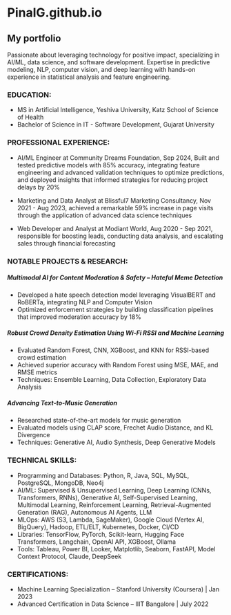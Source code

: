 # PinalG.github.io 

<h2>My portfolio</h2>

Passionate about leveraging technology for positive impact, specializing in AI/ML, data science, and software development. Expertise in predictive modeling, NLP, computer vision, and deep learning with hands-on experience in statistical analysis and feature engineering.

<h3>EDUCATION:</h3>

- MS in Artificial Intelligence, Yeshiva University, Katz School of Science of Health
- Bachelor of Science in IT - Software Development, Gujarat University

<h3>PROFESSIONAL EXPERIENCE:</h3>

- AI/ML Engineer at Community Dreams Foundation, Sep 2024, Built and tested predictive models with 85% accuracy, integrating feature engineering and advanced validation techniques to optimize predictions, and deployed insights that informed strategies for reducing project delays by 20%

- Marketing and Data Analyst at Blissful7 Marketing Consultancy, Nov 2021 - Aug 2023, achieved a remarkable 59% increase in page visits through the application of advanced data science techniques

- Web Developer and Analyst at Modiant World, Aug 2020 - Sep 2021, responsible for boosting leads, conducting data analysis, and escalating sales through financial forecasting

<h3>NOTABLE PROJECTS & RESEARCH:</h3>

<h5>Multimodal AI for Content Moderation & Safety – Hateful Meme Detection</h5>

- Developed a hate speech detection model leveraging VisualBERT and RoBERTa, integrating NLP and Computer Vision
- Optimized enforcement strategies by building classification pipelines that improved moderation accuracy by 18%

<h5>Robust Crowd Density Estimation Using Wi-Fi RSSI and Machine Learning</h5>

- Evaluated Random Forest, CNN, XGBoost, and KNN for RSSI-based crowd estimation
- Achieved superior accuracy with Random Forest using MSE, MAE, and RMSE metrics
- Techniques: Ensemble Learning, Data Collection, Exploratory Data Analysis

<h5>Advancing Text-to-Music Generation</h5>

- Researched state-of-the-art models for music generation
- Evaluated models using CLAP score, Frechet Audio Distance, and KL Divergence
- Techniques: Generative AI, Audio Synthesis, Deep Generative Models

<h3>TECHNICAL SKILLS:</h3>

- Programming and Databases: Python, R, Java, SQL, MySQL, PostgreSQL, MongoDB, Neo4j
- AI/ML: Supervised & Unsupervised Learning, Deep Learning (CNNs, Transformers, RNNs), Generative AI, Self-Supervised Learning, Multimodal Learning, Reinforcement Learning, Retrieval-Augmented Generation (RAG), Autonomous AI Agents, LLM
- MLOps: AWS (S3, Lambda, SageMaker), Google Cloud (Vertex AI, BigQuery), Hadoop, ETL/ELT, Kubernetes, Docker, CI/CD
- Libraries: TensorFlow, PyTorch, Scikit-learn, Hugging Face Transformers, Langchain, OpenAI API, XGBoost, Ollama
- Tools: Tableau, Power BI, Looker, Matplotlib, Seaborn, FastAPI, Model Context Protocol, Claude, DeepSeek

<h3>CERTIFICATIONS:</h3>

- Machine Learning Specialization – Stanford University (Coursera) | Jan 2023
- Advanced Certification in Data Science – IIIT Bangalore | July 2022

